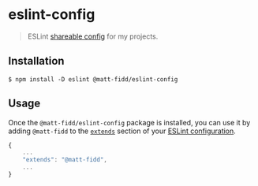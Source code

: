 # eslint-config

> ESLint [shareable config](http://eslint.org/docs/developer-guide/shareable-configs.html) for my projects.


## Installation

```
$ npm install -D eslint @matt-fidd/eslint-config
```

## Usage

Once the `@matt-fidd/eslint-config` package is installed, you can use it by adding `@matt-fidd` to the [`extends`](http://eslint.org/docs/user-guide/configuring#extending-configuration-files) section of your [ESLint configuration](http://eslint.org/docs/user-guide/configuring).

```js
{
	...
	"extends": "@matt-fidd",
	...
}
```

